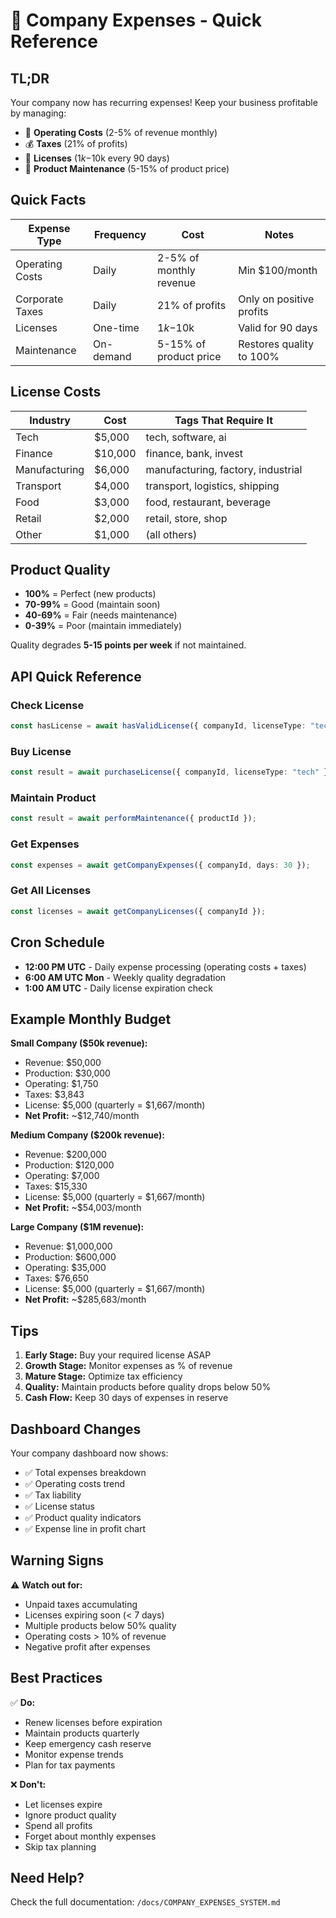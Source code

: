 # 🏢 Company Expenses - Quick Reference

## TL;DR

Your company now has recurring expenses! Keep your business profitable by managing:

- 💼 **Operating Costs** (2-5% of revenue monthly)
- 💰 **Taxes** (21% of profits)
- 📜 **Licenses** ($1k-$10k every 90 days)
- 🔧 **Product Maintenance** (5-15% of product price)

## Quick Facts

| Expense Type    | Frequency | Cost                    | Notes                    |
| --------------- | --------- | ----------------------- | ------------------------ |
| Operating Costs | Daily     | 2-5% of monthly revenue | Min $100/month           |
| Corporate Taxes | Daily     | 21% of profits          | Only on positive profits |
| Licenses        | One-time  | $1k-$10k                | Valid for 90 days        |
| Maintenance     | On-demand | 5-15% of product price  | Restores quality to 100% |

## License Costs

| Industry      | Cost    | Tags That Require It               |
| ------------- | ------- | ---------------------------------- |
| Tech          | $5,000  | tech, software, ai                 |
| Finance       | $10,000 | finance, bank, invest              |
| Manufacturing | $6,000  | manufacturing, factory, industrial |
| Transport     | $4,000  | transport, logistics, shipping     |
| Food          | $3,000  | food, restaurant, beverage         |
| Retail        | $2,000  | retail, store, shop                |
| Other         | $1,000  | (all others)                       |

## Product Quality

- **100%** = Perfect (new products)
- **70-99%** = Good (maintain soon)
- **40-69%** = Fair (needs maintenance)
- **0-39%** = Poor (maintain immediately)

Quality degrades **5-15 points per week** if not maintained.

## API Quick Reference

### Check License

```typescript
const hasLicense = await hasValidLicense({ companyId, licenseType: "tech" });
```

### Buy License

```typescript
const result = await purchaseLicense({ companyId, licenseType: "tech" });
```

### Maintain Product

```typescript
const result = await performMaintenance({ productId });
```

### Get Expenses

```typescript
const expenses = await getCompanyExpenses({ companyId, days: 30 });
```

### Get All Licenses

```typescript
const licenses = await getCompanyLicenses({ companyId });
```

## Cron Schedule

- **12:00 PM UTC** - Daily expense processing (operating costs + taxes)
- **6:00 AM UTC Mon** - Weekly quality degradation
- **1:00 AM UTC** - Daily license expiration check

## Example Monthly Budget

**Small Company ($50k revenue):**

- Revenue: $50,000
- Production: $30,000
- Operating: $1,750
- Taxes: $3,843
- License: $5,000 (quarterly = $1,667/month)
- **Net Profit:** ~$12,740/month

**Medium Company ($200k revenue):**

- Revenue: $200,000
- Production: $120,000
- Operating: $7,000
- Taxes: $15,330
- License: $5,000 (quarterly = $1,667/month)
- **Net Profit:** ~$54,003/month

**Large Company ($1M revenue):**

- Revenue: $1,000,000
- Production: $600,000
- Operating: $35,000
- Taxes: $76,650
- License: $5,000 (quarterly = $1,667/month)
- **Net Profit:** ~$285,683/month

## Tips

1. **Early Stage:** Buy your required license ASAP
2. **Growth Stage:** Monitor expenses as % of revenue
3. **Mature Stage:** Optimize tax efficiency
4. **Quality:** Maintain products before quality drops below 50%
5. **Cash Flow:** Keep 30 days of expenses in reserve

## Dashboard Changes

Your company dashboard now shows:

- ✅ Total expenses breakdown
- ✅ Operating costs trend
- ✅ Tax liability
- ✅ License status
- ✅ Product quality indicators
- ✅ Expense line in profit chart

## Warning Signs

⚠️ **Watch out for:**

- Unpaid taxes accumulating
- Licenses expiring soon (< 7 days)
- Multiple products below 50% quality
- Operating costs > 10% of revenue
- Negative profit after expenses

## Best Practices

✅ **Do:**

- Renew licenses before expiration
- Maintain products quarterly
- Keep emergency cash reserve
- Monitor expense trends
- Plan for tax payments

❌ **Don't:**

- Let licenses expire
- Ignore product quality
- Spend all profits
- Forget about monthly expenses
- Skip tax planning

## Need Help?

Check the full documentation: `/docs/COMPANY_EXPENSES_SYSTEM.md`
